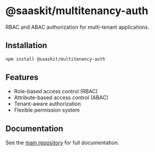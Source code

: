 # @saaskit/multitenancy-auth

RBAC and ABAC authorization for multi-tenant applications.

## Installation

```bash
npm install @saaskit/multitenancy-auth
```

## Features

- Role-based access control (RBAC)
- Attribute-based access control (ABAC)
- Tenant-aware authorization
- Flexible permission system

## Documentation

See the [main repository](https://github.com/lanemc/multi-tenant-saas-toolkit) for full documentation.